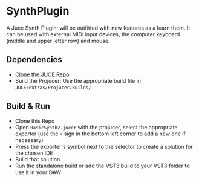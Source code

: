 # SynthPlugin
A Juce Synth Plugin; will be outfitted with new features as a learn them.
It can be used with external MIDI input devices, the computer keyboard (middle and upper letter row) and mouse.

## Dependencies
* [Clone the JUCE Repo](https://github.com/juce-framework/JUCE)
* Build the Projucer: Use the appropriate build file in `JUCE/extras/Projucer/Builds/`

## Build & Run
* Clone this Repo
* Open `BasicSynth2.jucer` with the projucer, select the appropriate exporter (use the `+` sign in the bottom left corner to add a new one if necessary)
* Press the exporter's symbol next to the selector to create a solution for the chosen IDE
* Build that solution
* Run the standalone build or add the VST3 build to your VST3 folder to use it in your DAW
